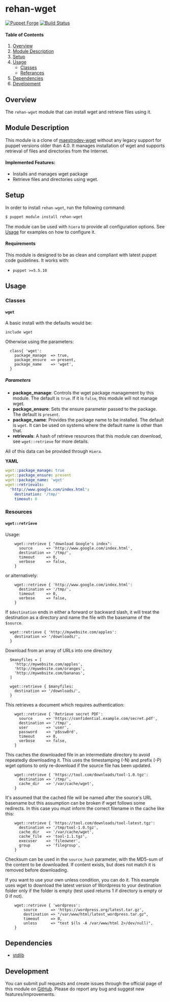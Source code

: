 # rehan-wget

[![Puppet Forge](http://img.shields.io/puppetforge/v/rehan/wget.svg)](https://forge.puppetlabs.com/rehan/wget) [![Build Status](https://travis-ci.com/rehanone/puppet-wget.svg?branch=master)](https://travis-ci.com/rehanone/puppet-wget)

#### Table of Contents
1. [Overview](#overview)
2. [Module Description](#module-description)
3. [Setup](#setup)
4. [Usage](#usage)
    * [Classes](#classes)
    * [Referances](#referances)
5. [Dependencies](#dependencies)
6. [Development](#development)

## Overview
The `rehan-wget` module that can install wget and retrieve files using it.

## Module Description
This module is a clone of [maestrodev-wget](https://forge.puppet.com/maestrodev/wget) without any legacy support for 
puppet versions older than 4.0. It manages installation of wget and supports retrieval of files and directories from the 
Internet.

#### Implemented Features:
* Installs and manages wget package
* Retrieve files and directories using wget.

## Setup
In order to install `rehan-wget`, run the following command:
```bash
$ puppet module install rehan-wget
```
The module can be used with `hiera` to provide all configuration options. See [Usage](#usage) for examples on how to configure it.

#### Requirements
This module is designed to be as clean and compliant with latest puppet code guidelines. It works with:

  - `puppet >=5.5.10`

## Usage

### Classes

#### `wget`

A basic install with the defaults would be:
```puppet
include wget
```

Otherwise using the parameters:  
```puppet
  class{ 'wget':
    package_manage  => true,
    package_ensure  => present,
    package_name    => 'wget',
  }
```

##### Parameters

* **package_manage**: Controls the wget package management by this module. The default is `true`. If it is `false`, this module will not manage wget.
* **package_ensure**: Sets the ensure parameter passed to the package. The default is `present`.
* **package_name**: Provides the package name to be installed. The default is `wget`. It can be used on systems where the default name is other than that.
* **retrievals**: A hash of retrieve resources that this module can download, see `wget::retrieve` for more details.


All of this data can be provided through `Hiera`. 

**YAML**
```yaml
wget::package_manage: true
wget::package_ensure: present
wget::package_name: 'wget'
wget::retrievals:
  'http://www.google.com/index.html':
    destination: '/tmp/'
    timeout: 0
```

### Resources

#### `wget::retrieve`


Usage:


```puppet
    wget::retrieve { "download Google's index":
      source      => 'http://www.google.com/index.html',
      destination => '/tmp/',
      timeout     => 0,
      verbose     => false,
    }
```
or alternatively: 

```puppet
    wget::retrieve { 'http://www.google.com/index.html':
      destination => '/tmp/',
      timeout     => 0,
      verbose     => false,
    }
```

If `$destination` ends in either a forward or backward slash, it will treat the destination as a directory and name the file with the basename of the `$source`.
```puppet
  wget::retrieve { 'http://mywebsite.com/apples':
    destination => '/downloads/',
  }
```

Download from an array of URLs into one directory
```puppet
  $manyfiles = [
    'http://mywebsite.com/apples',
    'http://mywebsite.com/oranges',
    'http://mywebsite.com/bananas',
  ]

  wget::retrieve { $manyfiles:
    destination => '/downloads/',
  }
```

This retrieves a document which requires authentication:

```puppet
    wget::retrieve { 'Retrieve secret PDF':
      source      => 'https://confidential.example.com/secret.pdf',
      destination => '/tmp/',
      user        => 'user',
      password    => 'p$ssw0rd',
      timeout     => 0,
      verbose     => false,
    }
```

This caches the downloaded file in an intermediate directory to avoid
repeatedly downloading it. This uses the timestamping (-N) and prefix (-P)
wget options to only re-download if the source file has been updated.

```puppet
    wget::retrieve { 'https://tool.com/downloads/tool-1.0.tgz':
      destination => '/tmp/',
      cache_dir   => '/var/cache/wget',
    }
```

It's assumed that the cached file will be named after the source's URL
basename but this assumption can be broken if wget follows some redirects. In
this case you must inform the correct filename in the cache like this:

```puppet
    wget::retrieve { 'https://tool.com/downloads/tool-latest.tgz':
      destination => '/tmp/tool-1.0.tgz',
      cache_dir   => '/var/cache/wget',
      cache_file  => 'tool-1.1.tgz',
      execuser    => 'fileowner',
      group       => 'filegroup',
    }
```

Checksum can be used in the `source_hash` parameter, with the MD5-sum of the content to be downloaded.
If content exists, but does not match it is removed before downloading.

If you want to use your own unless condition, you can do it. This example uses wget to download the latest version of Wordpress to your destination folder only if the folder is empty (test used returns 1 if directory is empty or 0 if not).
```puppet
    wget::retrieve { 'wordpress':
        source      => 'https://wordpress.org/latest.tar.gz',
        destination => "/var/www/html/latest_wordpress.tar.gz",
        timeout     => 0,
        unless      => "test $(ls -A /var/www/html 2>/dev/null)",
    }
```

## Dependencies

* [stdlib][1]

[1]:https://forge.puppet.com/puppetlabs/stdlib

## Development

You can submit pull requests and create issues through the official page of this module on [GitHub](https://github.com/rehanone/puppet-wget).
Please do report any bug and suggest new features/improvements.
